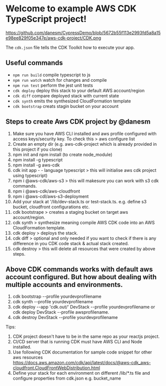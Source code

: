 # Welcome to example AWS CDK TypeScript project!

https://github.com/danesm/CypressDemo/blob/5672b55f113e2993fd5a8a15e98ee829f05e347e/aws-cdk-project/CDK.png

The `cdk.json` file tells the CDK Toolkit how to execute your app.

## Useful commands

- `npm run build` compile typescript to js
- `npm run watch` watch for changes and compile
- `npm run test` perform the jest unit tests
- `cdk deploy` deploy this stack to your default AWS account/region
- `cdk diff` compare deployed stack with current state
- `cdk synth` emits the synthesized CloudFormation template
- `cdk bootstrap` creats stagin bucket on your account

## Steps to create Aws CDK project by @danesm

1. Make sure you have AWS CLI installed and aws profile configured with access keys/security key. To check this > aws configure list
2. Create an empty dir (e.g. aws-cdk-project which is already provided in this project if you clone)
3. npm init and npm install (to create node_module)
4. npm install -g typescript
5. npm install -g aws-cdk
6. cdk init app - - language typescript > this will initialise aws cdk project using typescript)
7. npm i @aws-cdk/aws-s3 > this will makesure you can work with s3 cdk commands.
8. npm i @aws-cdk/aws-cloudfront
9. npm i @aws-cdl/aws-s3-deployment
10. Add your stack at '/lib/dev-stack.ts or test-stack.ts. e.g. define s3 bucket, cloudfront configurations etc.
11. cdk bootstrape > creates a staging bucket on target aws account/region.
12. cdk synth > synthesize meaning compile AWS CDK code into an AWS CloudFormation template.
13. cdk deploy > deploys the stack.
14. cdk diff > optional and only needed if you want to check if there is any difference in you CDK code stack & actual stack created.
15. cdk destroy > this will delete all resources that were created by above steps.

## Above CDK commands works with default aws account configured. But how about dealing with multiple accounts and environments.

1. cdk bootstrap --profile yourdevprofilename
2. cdk synth --profile yourdevprofilename
3. cdk deploy --app 'cdk.out/' DevStack --profile yourdevprofilename or cdk deploy DevStack --profile awsprofilename.
4. cdk destroy DevStack --profile yourdevprofilename

Tips:

1. CDK project doesn't have to be in the same repo as your reactjs project.
2. CI/CD server that is running CDK must have AWS CLI and Node installed.
3. Use following CDK documentation for sample code snippet for other aws resources https://docs.aws.amazon.com/cdk/api/latest/docs/@aws-cdk_aws-cloudfront.CloudFrontWebDistribution.html
4. Define your stack for each environment on different /lib/\*.ts file and configure properties from cdk.json e.g. bucket_name
